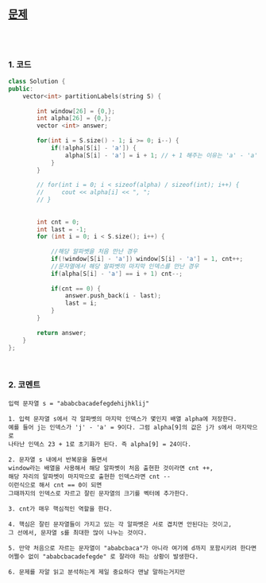 [문제](https://leetcode.com/problems/partition-labels/)
-----------------------------------------

<br>
<br>

### 1. 코드
```cpp
class Solution {
public:
    vector<int> partitionLabels(string S) {
        
        int window[26] = {0,};
        int alpha[26] = {0,};
        vector <int> answer;
        
        for(int i = S.size() - 1; i >= 0; i--) {
            if(!alpha[S[i] - 'a']) {
                alpha[S[i] - 'a'] = i + 1; // + 1 해주는 이유는 'a' - 'a' = 0 이므로
            } 
        }
        
        // for(int i = 0; i < sizeof(alpha) / sizeof(int); i++) {
        //     cout << alpha[i] << ", ";
        // }
        
        
        int cnt = 0;
        int last = -1;
        for (int i = 0; i < S.size(); i++) {
            
            //해당 알파벳을 처음 만난 경우 
            if(!window[S[i] - 'a']) window[S[i] - 'a'] = 1, cnt++;
            //문자열에서 해당 알파벳의 마지막 인덱스를 만난 경우
            if(alpha[S[i] - 'a'] == i + 1) cnt--;
            
            if(cnt == 0) {
                answer.push_back(i - last);
                last = i;
            }
        }
        
        return answer; 
    }
};
```

<br>

### 2. 코멘트
    
    입력 문자열 s = "ababcbacadefegdehijhklij"
    
    1. 입력 문자열 s에서 각 알파벳의 마지막 인덱스가 몇인지 배열 alpha에 저장한다. 
    예를 들어 j는 인덱스가 'j' - 'a' = 9이다. 그럼 alpha[9]의 값은 j가 s에서 마지막으로
    나타난 인덱스 23 + 1로 초기화가 된다. 즉 alpha[9] = 24이다.
    
    2. 문자열 s 내에서 반복문을 돌면서 
    window라는 배열을 사용해서 해당 알파벳이 처음 출현한 것이라면 cnt ++, 
    해당 자리의 알파벳이 마지막으로 출현한 인덱스라면 cnt --
    이런식으로 해서 cnt == 0이 되면
    그때까지의 인덱스로 자르고 잘린 문자열의 크기를 벡터에 추가한다.
    
    3. cnt가 매우 핵심적인 역할을 한다. 
    
    4. 핵심은 잘린 문자열들이 가지고 있는 각 알파벳은 서로 겹치면 안된다는 것이고,
    그 선에서, 문자열 s를 최대한 많이 나누는 것이다. 
    
    5. 만약 처음으로 자르는 문자열이 "ababcbaca"가 아니라 여기에 d까지 포함시키려 한다면 
    어쩔수 없이 "ababcbacadefegde" 로 잘라야 하는 상황이 발생한다. 
    
    6. 문제를 자알 읽고 분석하는게 제일 중요하다 맨날 말하는거지만 
